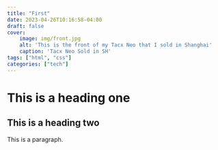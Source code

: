 ```yaml
---
title: "First"
date: 2023-04-26T10:16:58-04:00
draft: false
cover: 
    image: img/front.jpg
    alt: 'This is the front of my Tacx Neo that I sold in Shanghai'
    caption: 'Tacx Neo Sold in SH'
tags: ["html", "css"]
categories: ["tech"]
---
```


# This is a heading one
## This is a heading two

This is a paragraph.